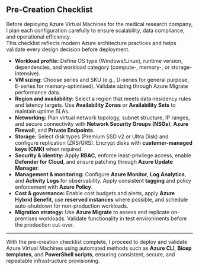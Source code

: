 ## Pre-Creation Checklist

Before deploying Azure Virtual Machines for the medical research company, I plan each configuration carefully to ensure scalability, data compliance, and operational efficiency.  
This checklist reflects modern Azure architecture practices and helps validate every design decision before deployment.

- **Workload profile:** Define OS type (Windows/Linux), runtime version, dependencies, and workload category (compute-, memory-, or storage-intensive).  
- **VM sizing:** Choose series and SKU (e.g., D-series for general purpose, E-series for memory-optimised). Validate sizing through Azure Migrate performance data.  
- **Region and availability:** Select a region that meets data-residency rules and latency targets. Use **Availability Zones** or **Availability Sets** to maintain uptime SLAs.  
- **Networking:** Plan virtual network topology, subnet structure, IP ranges, and secure connectivity with **Network Security Groups (NSGs)**, **Azure Firewall**, and **Private Endpoints**.  
- **Storage:** Select disk types (Premium SSD v2 or Ultra Disk) and configure replication (ZRS/GRS). Encrypt disks with **customer-managed keys (CMK)** when required.  
- **Security & identity:** Apply **RBAC**, enforce least-privilege access, enable **Defender for Cloud**, and ensure patching through **Azure Update Manager**.  
- **Management & monitoring:** Configure **Azure Monitor**, **Log Analytics**, and **Activity Logs** for observability. Apply consistent **tagging** and policy enforcement with **Azure Policy**.  
- **Cost & governance:** Enable cost budgets and alerts, apply **Azure Hybrid Benefit**, use **reserved instances** where possible, and schedule auto-shutdown for non-production workloads.  
- **Migration strategy:** Use **Azure Migrate** to assess and replicate on-premises workloads. Validate functionality in test environments before the production cut-over.  

---

With the pre-creation checklist complete, I proceed to deploy and validate Azure Virtual Machines using automated methods such as **Azure CLI**, **Bicep templates**, and **PowerShell scripts**, ensuring consistent, secure, and repeatable infrastructure provisioning.

